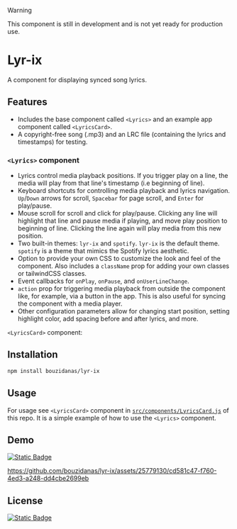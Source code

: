 >[!WARNING]
>This component is still in development and is not yet ready for production use.

# Lyr-ix

A component for displaying synced song lyrics.

## Features

- Includes the base component called `<Lyrics>` and an example app component called `<LyricsCard>`.
- A copyright-free song (.mp3) and an LRC file (containing the lyrics and timestamps) for testing.
  
### `<Lyrics>` component
- Lyrics control media playback positions. If you trigger play on a line, the media will play from that line's timestamp (i.e beginning of line).
- Keyboard shortcuts for controlling media playback and lyrics navigation. `Up`/`Down` arrows for scroll, `Spacebar` for page scroll, and `Enter` for play/pause.
- Mouse scroll for scroll and click for play/pause. Clicking any line will highlight that line and pause media if playing, and move play position to beginning of line. Clicking the line again will play media from this new position.
- Two built-in themes: `lyr-ix` and `spotify`. `lyr-ix` is the default theme. `spotify` is a theme that mimics the Spotify lyrics aesthetic.
- Option to provide your own CSS to customize the look and feel of the component. Also includes a `className` prop for adding your own classes or tailwindCSS classes.
- Event callbacks for `onPlay`, `onPause`, and `onUserLineChange`.
- `action` prop for triggering media playback from outside the component like, for example, via a button in the app. This is also useful for syncing the component with a media player.
- Other configuration parameters allow for changing start position, setting highlight color, add spacing before and after lyrics, and more.

`<LyricsCard>` component:

## Installation

```bash
npm install bouzidanas/lyr-ix 
```

## Usage

For usage see `<LyricsCard>` component in [`src/components/LyricsCard.js`](https://github.com/bouzidanas/lyr-ix/blob/master/src/components/LyricsCard.tsx) of this repo. It is a simple example of how to use the `<Lyrics>` component.

## Demo

[![Static Badge](https://img.shields.io/badge/Demo-415a77?style=for-the-badge)](https://lyr-ix.vercel.app/)

https://github.com/bouzidanas/lyr-ix/assets/25779130/cd581c47-f760-4ed3-a248-dd4cbe2699eb




## License

[![Static Badge](https://img.shields.io/badge/License-MIT-415a77?style=for-the-badge)](https://github.com/bouzidanas/lyr-ix/blob/master/LICENSE)
